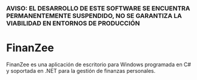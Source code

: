 ### AVISO: EL DESARROLLO DE ESTE SOFTWARE SE ENCUENTRA PERMANENTEMENTE SUSPENDIDO, NO SE GARANTIZA LA VIABILIDAD EN ENTORNOS DE PRODUCCIÓN

# FinanZee

FinanZee es una aplicación de escritorio para Windows programada en C# y soportada en .NET para la gestión de finanzas personales.
